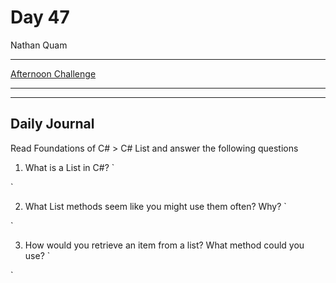 # Day 47

Nathan Quam

---

[Afternoon Challenge](link.com)

---
---

## Daily Journal

Read Foundations of C# > C# List and answer the following questions

1. What is a List in C#?
`

`

2. What List methods seem like you might use them often? Why?
`

`

3. How would you retrieve an item from a list? What method could you use?
`

`

